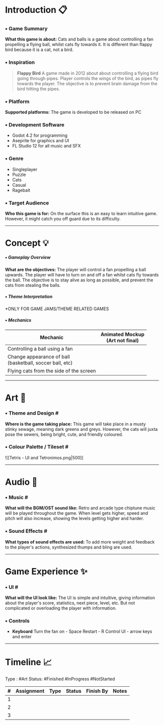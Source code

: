# Introduction 📋

### ▪️ Game Summary
**What this game is about:**
	Cats and balls is a game about controlling a fan propelling a flying ball, whilst cats fly towards it. It is different than flappy bird because it is a cat, not a bird.
### ▪️ Inspiration
>    **Flappy Bird**
>      A game made in 2012 about about controlling a flying bird going through pipes. Player controls the wings of the bird, as pipes fly towards the player. The objective is to prevent brain damage from the bird hitting the pipes.

### ▪️ Platform
**Supported platforms:**
	The game is developed to be released on PC

### ▪️ Development Software
- Godot 4.2 for programming
- Aseprite for graphics and UI
- FL Studio 12 for all music and SFX

### ▪️ Genre
- Singleplayer
- Puzzle
- Cats
- Casual
- Ragebait

### ▪️ Target Audience
**Who this game is for:**
	On the surface this is an easy to learn intuitive game. However, it might catch you off guard due to its difficulty.

---
# **Concept** 💡
##### ▪️ Gameplay Overview
**What are the objectives:**
	The player will control a fan propelling a ball upwards. The player will have to turn on and off a fan whilst cats fly towards the ball. The objective is to stay alive as long as possible, and prevent the cats from stealing the balls.

##### ▪️ Theme Interpretation
   \*ONLY FOR GAME JAMS/THEME RELATED GAMES

##### ▪️ Mechanics
| Mechanic | Animated Mockup<br>(Art not final) |
| ---- | ---- |
| Controlling a ball using a fan |  |
| Change appearance of ball<br>(basketball, soccer ball, etc) |  |
| Flying cats from the side of the screen |  |

---
# **Art** 🎨

### ▪️ Theme and Design \#
**Where is the game taking place:**
	This game will take place in a musty stinky sewage, meaning dark greens and greys. However, the cats will juxta pose the sewers, being bright, cute, and friendly coloured.
### ▪️ Colour Palette / Tileset \#
![[Tetris - UI and Tetronimos.png|500]]

---
# **Audio** 🎸
### ▪️ Music \#
**What will the BGM/OST sound like:**
	Retro and arcade type chiptune music will be played throughout the game. When level gets higher, speed and pitch will also increase, showing the levels getting higher and harder.

### ▪️ Sound Effects \#
**What types of sound effects are used:**
	To add more weight and feedback to the player's actions, synthesized thumps and bling are used.

---
# **Game Experience** ✨
### ▪️ UI \#
**What will the UI look like:**
	The UI is simple and intuitive, giving information about the player's score, statistics, next piece, level, etc. But not complicated or overloading the player with information.

### ▪️ Controls
- **Keyboard**
	 Turn the fan on - Space
	 Restart - R
	 Control UI - arrow keys and enter


---
# **Timeline** 📈

Type : #Art
Status: #Finished #InProgress #NotStarted 

| # | Assignment | Type | Status | Finish By | Notes |
| ---- | ---- | :--- | ---- | ---- | ---- |
| 1 |  |  |  |  |  |
| 2 |  |  |  |  |  |
| 3 |  |  |  |  |  |
